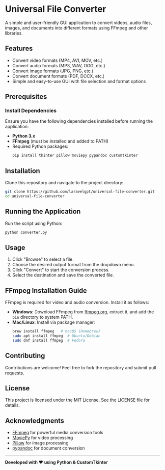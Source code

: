 # Universal File Converter

A simple and user-friendly GUI application to convert videos, audio files, images, and documents into different formats using FFmpeg and other libraries.

## Features
- Convert video formats (MP4, AVI, MOV, etc.)
- Convert audio formats (MP3, WAV, OGG, etc.)
- Convert image formats (JPG, PNG, etc.)
- Convert document formats (PDF, DOCX, etc.)
- Simple and easy-to-use GUI with file selection and format options

## Prerequisites
### Install Dependencies
Ensure you have the following dependencies installed before running the application:

- **Python 3.x**
- **FFmpeg** (must be installed and added to PATH)
- Required Python packages:
  ```sh
  pip install tkinter pillow moviepy pypandoc customtkinter
  ```

## Installation
Clone this repository and navigate to the project directory:
```sh
git clone https://github.com/laravelgpt/universal-file-converter.git
cd universal-file-converter
```

## Running the Application
Run the script using Python:
```sh
python converter.py
```

## Usage
1. Click "Browse" to select a file.
2. Choose the desired output format from the dropdown menu.
3. Click "Convert" to start the conversion process.
4. Select the destination and save the converted file.

## FFmpeg Installation Guide
FFmpeg is required for video and audio conversion. Install it as follows:
- **Windows**: Download FFmpeg from [ffmpeg.org](https://ffmpeg.org), extract it, and add the `bin` directory to system PATH.
- **Mac/Linux**: Install via package manager:
  ```sh
  brew install ffmpeg   # macOS (Homebrew)
  sudo apt install ffmpeg  # Ubuntu/Debian
  sudo dnf install ffmpeg  # Fedora
  ```

## Contributing
Contributions are welcome! Feel free to fork the repository and submit pull requests.

## License
This project is licensed under the MIT License. See the LICENSE file for details.

## Acknowledgments
- [FFmpeg](https://ffmpeg.org) for powerful media conversion tools
- [MoviePy](https://zulko.github.io/moviepy/) for video processing
- [Pillow](https://python-pillow.org) for image processing
- [pypandoc](https://github.com/jgm/pandoc) for document conversion

---
**Developed with ❤️ using Python & CustomTkinter**

